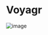# Voyagr

![image](https://github.com/proc015/voyagr/assets/85294228/ed16073d-e5e1-494f-96b1-b089df33c182)
